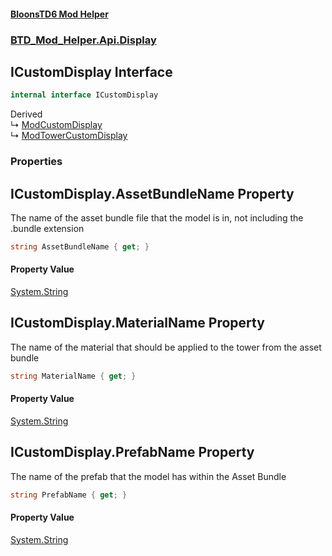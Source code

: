 #### [BloonsTD6 Mod Helper](index.md 'index')
### [BTD_Mod_Helper.Api.Display](index.md#BTD_Mod_Helper.Api.Display 'BTD_Mod_Helper.Api.Display')

## ICustomDisplay Interface

```csharp
internal interface ICustomDisplay
```

Derived  
&#8627; [ModCustomDisplay](BTD_Mod_Helper.Api.Display.ModCustomDisplay.md 'BTD_Mod_Helper.Api.Display.ModCustomDisplay')  
&#8627; [ModTowerCustomDisplay](BTD_Mod_Helper.Api.Display.ModTowerCustomDisplay.md 'BTD_Mod_Helper.Api.Display.ModTowerCustomDisplay')
### Properties

<a name='BTD_Mod_Helper.Api.Display.ICustomDisplay.AssetBundleName'></a>

## ICustomDisplay.AssetBundleName Property

The name of the asset bundle file that the model is in, not including the .bundle extension

```csharp
string AssetBundleName { get; }
```

#### Property Value
[System.String](https://docs.microsoft.com/en-us/dotnet/api/System.String 'System.String')

<a name='BTD_Mod_Helper.Api.Display.ICustomDisplay.MaterialName'></a>

## ICustomDisplay.MaterialName Property

The name of the material that should be applied to the tower from the asset bundle

```csharp
string MaterialName { get; }
```

#### Property Value
[System.String](https://docs.microsoft.com/en-us/dotnet/api/System.String 'System.String')

<a name='BTD_Mod_Helper.Api.Display.ICustomDisplay.PrefabName'></a>

## ICustomDisplay.PrefabName Property

The name of the prefab that the model has within the Asset Bundle

```csharp
string PrefabName { get; }
```

#### Property Value
[System.String](https://docs.microsoft.com/en-us/dotnet/api/System.String 'System.String')